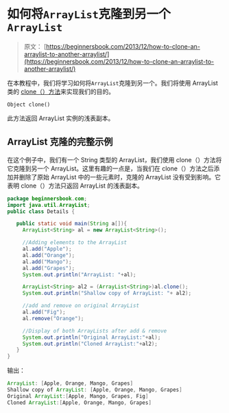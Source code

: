 # 如何将`ArrayList`克隆到另一个`ArrayList`

> 原文： [https://beginnersbook.com/2013/12/how-to-clone-an-arraylist-to-another-arraylist/](https://beginnersbook.com/2013/12/how-to-clone-an-arraylist-to-another-arraylist/)

在本教程中，我们将学习如何将`ArrayList`克隆到另一个。我们将使用 ArrayList 类的 [clone（）方法](https://docs.oracle.com/javase/7/docs/api/java/util/ArrayList.html#clone())来实现我们的目的。

`Object clone()`

此方法返回 ArrayList 实例的浅表副本。

## ArrayList 克隆的完整示例

在这个例子中，我们有一个 String 类型的 ArrayList，我们使用 clone（）方法将它克隆到另一个 ArrayList。这里有趣的一点是，当我们在 clone（）方法之后添加并删除了原始 ArrayList 中的一些元素时，克隆的 ArrayList 没有受到影响。它表明 clone（）方法只返回 ArrayList 的浅表副本。

```java
package beginnersbook.com;
import java.util.ArrayList;
public class Details {

   public static void main(String a[]){
     ArrayList<String> al = new ArrayList<String>();

     //Adding elements to the ArrayList
     al.add("Apple");
     al.add("Orange");
     al.add("Mango");
     al.add("Grapes");
     System.out.println("ArrayList: "+al);

     ArrayList<String> al2 = (ArrayList<String>)al.clone();
     System.out.println("Shallow copy of ArrayList: "+ al2);

     //add and remove on original ArrayList
     al.add("Fig");
     al.remove("Orange");

     //Display of both ArrayLists after add & remove
     System.out.println("Original ArrayList:"+al);
     System.out.println("Cloned ArrayList:"+al2);
   }
}
```

输出：

```java
ArrayList: [Apple, Orange, Mango, Grapes]
Shallow copy of ArrayList: [Apple, Orange, Mango, Grapes]
Original ArrayList:[Apple, Mango, Grapes, Fig]
Cloned ArrayList:[Apple, Orange, Mango, Grapes]
```
